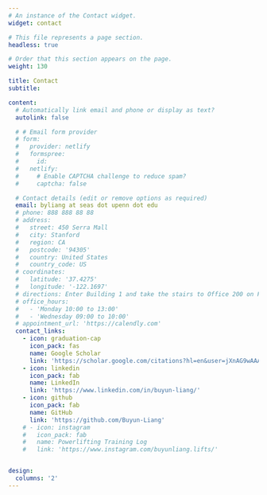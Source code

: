 ```yaml
---
# An instance of the Contact widget.
widget: contact

# This file represents a page section.
headless: true

# Order that this section appears on the page.
weight: 130

title: Contact
subtitle:

content:
  # Automatically link email and phone or display as text?
  autolink: false

  # # Email form provider
  # form:
  #   provider: netlify
  #   formspree:
  #     id:
  #   netlify:
  #     # Enable CAPTCHA challenge to reduce spam?
  #     captcha: false

  # Contact details (edit or remove options as required)
  email: byliang at seas dot upenn dot edu
  # phone: 888 888 88 88
  # address:
  #   street: 450 Serra Mall
  #   city: Stanford
  #   region: CA
  #   postcode: '94305'
  #   country: United States
  #   country_code: US
  # coordinates:
  #   latitude: '37.4275'
  #   longitude: '-122.1697'
  # directions: Enter Building 1 and take the stairs to Office 200 on Floor 2
  # office_hours:
  #   - 'Monday 10:00 to 13:00'
  #   - 'Wednesday 09:00 to 10:00'
  # appointment_url: 'https://calendly.com'
  contact_links:
    - icon: graduation-cap
      icon_pack: fas
      name: Google Scholar
      link: 'https://scholar.google.com/citations?hl=en&user=jXnAG9wAAAAJ'  
    - icon: linkedin
      icon_pack: fab
      name: LinkedIn
      link: 'https://www.linkedin.com/in/buyun-liang/'  
    - icon: github
      icon_pack: fab
      name: GitHub
      link: 'https://github.com/Buyun-Liang'
    # - icon: instagram
    #   icon_pack: fab
    #   name: Powerlifting Training Log
    #   link: 'https://www.instagram.com/buyunliang.lifts/'


design:
  columns: '2'
---
```



